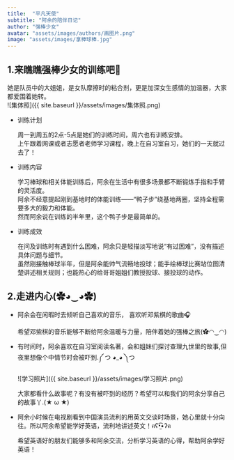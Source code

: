 ```yaml
---
title:  "平凡天使"
subtitle: "阿余的陪伴日记"
author: "强棒少女"
avatar: "assets/images/authors/画图片.png"
image: "assets/images/拿棒球棒.jpg"
---
```

  
## 1.来瞧瞧强棒少女的训练吧🏏   
她是队员中的大姐姐，是女队摩擦时的粘合剂，更是加深女生感情的加温器，大家都爱围着她转。  
![集体照]({{ site.baseurl }}/assets/images/集体照.png)

* 训练计划  
  
  周一到周五的2点-5点是她们的训练时间，周六也有训练安排。  
  上午跟着网课或者志愿者老师学习课程，晚上在自习室自习，她们的一天就过去了！  
* 训练内容  
  
  学习棒球和相关体能训练后，阿余在生活中有很多场景都不断锻炼手指和手臂的灵活度。  
  阿余不经意提起刚到基地时的体能训练——“鸭子步”绕基地两圈，坚持全程需要多大的毅力和体能。  
  然而阿余说在训练的半年里，这个鸭子步是最简单的。
* 训练成效    

  在问及训练时有遇到什么困难，阿余只是轻描淡写地说“有过困难”，没有描述具体问题与细节。  
  虽然刚接触棒球半年，但是阿余能帅气流畅地投球；能手绘棒球比赛站位图清楚讲述相关规则；也能热心的给哥哥姐姐们教授投球、接投球的动作。  

## 2.走进内心(✿◕‿◕✿)  

* 阿余会在闲暇时去倾听自己喜欢的音乐， 喜欢听邓紫棋的歌曲🎧       

  希望邓紫棋的音乐能够不断给阿余温暖与力量，陪伴着她的强棒之旅(✿◠‿◠)  
    
* 有时间时，阿余喜欢在自习室阅读名著，会和姐妹们探讨查理九世里的故事,但夜里想像个中情节时会被吓到.༼ つ ◕_◕ ༽つ    

  ![学习照片]({{ site.baseurl }}/assets/images/学习照片.png)  
  
  大家都看什么故事呢？有没有被吓到的经历？希望可以和我们的阿余分享自己的故事丫.(★ ω ★)  
  
* 阿余小时候在电视剧看到中国演员流利的用英文交谈时场景，她心里就十分向往。所以阿余希望能学好英语，流利地讲述英文！ฅʕ•̫͡•ʔฅ  
 
  希望英语好的朋友们能够多和阿余交流，分析学习英语的心得，帮助阿余学好英语！
